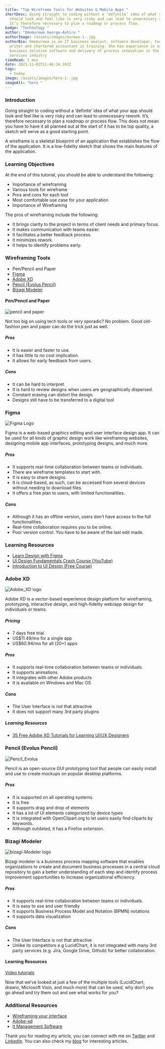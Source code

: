 ```yaml
---
title: "Top‌ ‌Wireframe‌ ‌Tools‌ ‌for‌ ‌Websites‌ ‌&‌ ‌Mobile‌ ‌Apps‌ "
shortDesc: Going straight to coding without a ‘definite’ idea of what your app
  should look and feel like is very risky and can lead to unnecessary rework.
  It’s therefore necessary to plan a roadmap or process flow.
badge: "Technology "
author: "Omomurewa George-Ashiru "
authorImage: /assets/images/murewa-1-.jpg
authorBio: Omomurewa is an IT business analyst, software developer, technical
  writer and chartered accountant in training. She has experience in supporting
  business solution software and delivery of process innovation in the financial
  services industry
timeRead: 5 min
date: 2021-11-03T21:46:24.242Z
tags:
  - today
image: /assets/images/hero-1-.jpg
imageAlt: "hero "
---
```

### Introduction

Going straight to coding without a ‘definite’ idea of what your app should look and feel like is very risky and can lead to unnecessary rework. It’s, therefore necessary to plan a roadmap or process flow. This does not mean you have to have it all planned out at the start of it has to be top quality, a sketch will serve as a good starting point.

A wireframe is a skeletal blueprint of an application that establishes the flow of the application. It is a low-fidelity sketch that shows the main features of the application.

### Learning Objectives

At the end of this tutorial, you should be able to understand the following:

* Importance of wireframing
* Various tools for wireframe
* Pros and cons for each tool
* Most comfortable use case for your application
* Importance of Wireframing

The pros of wireframing include the following:

* It brings clarity to the project in terms of client needs and primary focus.
* It makes communication with teams easier.
* It facilitates a better feedback process.
* It minimizes rework.
* It helps to identify problems early.

### Wireframing Tools

* Pen/Pencil and Paper
* [Figma](www.figma.com)
* [Adobe XD](www.adobe.com)
* [Pencil (Evolus Pencil)](https://pencil.evolus.vn/)
* [Bizagi Modeler](https://www.bizagi.com)

#### Pen/Pencil and Paper

![pencil and paper](/assets/images/pencil.png "Pencil")

Not too big on using tech tools or very sporadic? No problem. Good old-fashion pen and paper can do the trick just as well.

##### Pros

* It is easier and faster to use.
* It has little to no cost implication.
* It allows for early feedback from users.

##### Cons

* It can be hard to interpret.
* It is hard to review designs when users are geographically dispersed. 
* Constant erasing can distort the design.
* Designs still have to be transferred to a digital tool

### Figma



![Figma Logo](/assets/images/figma.jpg "Figma")

Figma is a web-based graphics editing and user interface design app. It can be used for all kinds of graphic design work like wireframing websites, designing mobile app interfaces, prototyping designs, and much more.

##### Pros

* It supports real-time collaboration between teams or individuals.
* There are wireframe templates to start with.
* It is easy to share designs.
* It is cloud-based, as such, can be accessed from several devices without needing to download files.
* It offers a free plan to users, with limited functionalities.

##### Cons

* Although it has an offline version, users don’t have access to the full functionalities.
* Real-time collaboration requires you to be online.
* Poor version control. You have to be aware of the last edit made.

### Learning Resources

* [Learn Design with Figma](https://www.figma.com/resources/learn-design/)
* [UI Design Fundamentals Crash Course (YouTube)](https://www.youtube.com/watch?v=tRpoI6vkqLs)
* [Introduction to UI Design (Free Course)](https://www.classcentral.com/course/ui-design-6890)

### Adobe XD

![Adobe_XD logo](/assets/images/adobe_xd_.jpg "Adobe_XD")

Adobe XD is a vector-based experience design platform for wireframing, prototyping, interactive design, and high-fidelity web/app design for individuals or teams.

##### Pricing

* 7 days free trial
* US$11.49/mo for a single app
* US$60.94/mo for all (20+) apps

##### Pros

* It supports real-time collaboration between teams or individuals.
* It supports animations
* It integrates with other Adobe products
* It is available on Windows and Mac OS

##### Cons

* The User Interface is not that attractive
* It does not support many 3rd party plugins

##### Learning Resources

* [35 Free Adobe XD Tutorials for Learning UI/UX Designers](https://www.vandelaydesign.com/free-adobe-xd-tutorials/)

### Pencil (Evolus Pencil)

![Pencil_Evolus](/assets/images/pencil_evolus.png "Pencil Evolus")

Pencil is an open-source GUI prototyping tool that people can easily install and use to create mockups on popular desktop platforms.

##### Pros

* It is supported on all operating systems.
* It is free
* It supports drag and drop of elements
* It has a lot of UI elements categorized by device types
* It is integrated with OpenClipart.org to let users easily find cliparts by keywords.
* Although outdated, it has a Firefox extension.

### Bizagi Modeler

![bizagi-Modeler logo](/assets/images/modeler-1-.jpg "bizagi-Modeler")

Bizagi modeler is a business process mapping software that enables organizations to create and document business processes in a central cloud repository to gain a better understanding of each step and identify process improvement opportunities to increase organizational efficiency.

##### Pros

* It supports real-time collaboration between teams or individuals.
* It is easy to use and user friendly
* It supports Business Process Model and Notation (BPMN) notations
* It supports data visualization

##### Cons

* The User Interface is not that attractive
* Unlike its competitors e.g LucidChart, it is not integrated with many 3rd party services (e.g. Jira, Google Drive, Github) for better collaboration.

#### Learning Resources

[Video tutorials](https://www.bizagi.com/en/modeler-videos)

Now that we’ve looked at just a few of the multiple tools (LucidChart, drawio, Microsoft Visio, and much more) that can be used, why don’t you go ahead and try them out and see what works for you?

### Additional Resources

* [Wireframing your interface](https://www.justinmind.com/blog/why-wireframing-your-interface/)
* [Adobe-xd](https://www.trustradius.com/products/adobe-xd/reviews?qs=pros-and-cons)
* [It Management Software](https://www.getapp.com/it-management-software/a/lucidchart-online-diagramming-flowchart-and-drawing-software/compare/bizagi/)

Thank you for reading my article, you can connect with me on [Twitter](http://twitter.com/Rachael_xx) and [Linkedin](https://www.linkedin.com/in/murewageorge-ashiru/). You can also check my [blog](https://blog.murewaashiru.com/) for interesting articles.